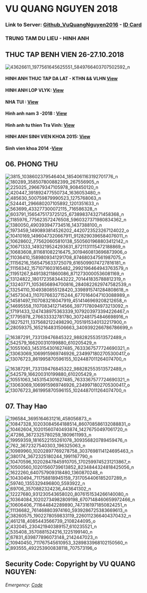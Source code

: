# VU QUANG NGUYEN 2018 
### Link to Server: [Github_VuQuangNguyen2016](https://vuquangnguyen2016.github.io/Webpage/) - [ID Card](https://github.com/vuquangnguyen2018/WebStudio/issues/12)
### TRUNG TAM DU LIEU  - HINH ANH
## THUC TAP BENH VIEN 26-27.10.2018
<!--ChoRayHospital20181026-->
![43626611_1977561645625551_5849766403707502592_n](https://user-images.githubusercontent.com/41269309/47566232-3a65d580-d955-11e8-8240-c4163af7967d.jpg)




#### HINH ANH THUC TAP DA LAT - KTHN && VLHN [View](https://github.com/vuquangnguyen2018/WebStudio/issues/2)
<!--Track 2-->
#### HINH ANH LOP VLYK: [View](https://github.com/vuquangnguyen2018/WebStudio/issues/3)
#### NHA TUI : [View](https://github.com/vuquangnguyen2018/WebStudio/issues/7)

<!--The end-->


#### Hinh anh nam 3 -2018 : [View](https://github.com/vuquangnguyen2018/WebStudio/issues/4)
#### Hinh anh tu thien Tra Vinh: [View](https://github.com/vuquangnguyen2018/WebStudio/issues/1)
#### HINH ANH SINH VIEN KHOA 2015: [View](https://github.com/vuquangnguyen2018/WebStudio/issues/8)
#### Sinh vien khoa 2014 -[View](https://github.com/vuquangnguyen2018/WebStudio/issues/5)

## 06. PHONG THU
<!--Phong Thu-->

![3815_1038602379546404_1854061163192701776_n](https://user-images.githubusercontent.com/41269309/44953734-d0cfca80-aec1-11e8-91a6-6a6a3acd39e6.jpg)
![180289_358507800882399_267556905_n](https://user-images.githubusercontent.com/41269309/44953735-d0cfca80-aec1-11e8-8305-f3d7df1c7c73.jpg)
![225025_296679347105978_908450120_n](https://user-images.githubusercontent.com/41269309/44953736-d0cfca80-aec1-11e8-991c-3e7299bbe980.jpg)
![420447_391892477550734_1636053480_n](https://user-images.githubusercontent.com/41269309/44953737-d1686100-aec1-11e8-9681-593207c86055.jpg)
![485630_500759879990523_1275768063_n](https://user-images.githubusercontent.com/41269309/44953738-d1686100-aec1-11e8-867b-8f6bc7c5cb4d.jpg)
![524441_296680207105892_1201351633_n](https://user-images.githubusercontent.com/41269309/44953739-d200f780-aec1-11e8-8a4a-28d7ad70bbc9.jpg)
![563699_433277300072115_716586328_n](https://user-images.githubusercontent.com/41269309/44953740-d200f780-aec1-11e8-816b-719dc677755a.jpg)
![603791_1565475173725125_6738983743271458368_n](https://user-images.githubusercontent.com/41269309/44953741-d2998e00-aec1-11e8-9101-eb1a74a260da.jpg)
![1185976_775623572476508_5960327371980834362_n](https://user-images.githubusercontent.com/41269309/44953742-d2998e00-aec1-11e8-92d7-89ab47bcf997.jpg)
![1380050_490393947734516_1437388100_n](https://user-images.githubusercontent.com/41269309/44953743-d3322480-aec1-11e8-866b-d15efb6aacbe.jpg)
![1973459_1490893814526202_4420723523267124022_o](https://user-images.githubusercontent.com/41269309/44953744-d3322480-aec1-11e8-87c6-75d6b5861442.jpg)
![10410169_1496047320667911_9128290396584076011_n](https://user-images.githubusercontent.com/41269309/44953745-d3cabb00-aec1-11e8-9cb7-b48f26ec3dc1.jpg)
![10628602_775620605810138_5505601968803412142_n](https://user-images.githubusercontent.com/41269309/44953746-d3cabb00-aec1-11e8-8458-1d2235b393c5.jpg)
![10671333_1493219524293631_8721131115472188869_n](https://user-images.githubusercontent.com/41269309/44953747-d4635180-aec1-11e8-90b7-27ec38543dcd.jpg)
![10683608_811681082216475_3019460813696873906_o](https://user-images.githubusercontent.com/41269309/44953748-d4635180-aec1-11e8-8bb1-d8792248a8e1.jpg)
![11036410_1589809341291708_874680347561987075_n](https://user-images.githubusercontent.com/41269309/44953749-d4fbe800-aec1-11e8-9fd0-c53012233993.jpg)
![11156216_1565475633725079_6165099074727816181_n](https://user-images.githubusercontent.com/41269309/44953750-d4fbe800-aec1-11e8-9c63-72092a895134.jpg)
![11156342_1571071603165482_2992196464943763579_n](https://user-images.githubusercontent.com/41269309/44953751-d5947e80-aec1-11e8-9bfe-1fb466b06540.jpg)
![11951267_849138211860086_8712730000536081169_n](https://user-images.githubusercontent.com/41269309/44953752-d62d1500-aec1-11e8-8c18-ac2e39962744.jpg)
![13124822_1801723583443222_701441835788812319_n](https://user-images.githubusercontent.com/41269309/44953753-d62d1500-aec1-11e8-8906-a2b06fabe0d7.jpg)
![13240771_1053656894700816_2840822629747582539_n](https://user-images.githubusercontent.com/41269309/44953754-d6c5ab80-aec1-11e8-977b-18c5fcff3760.jpg)
![13254110_1049380855128420_3398915741284808618_n](https://user-images.githubusercontent.com/41269309/44953755-d6c5ab80-aec1-11e8-9061-ca898e9cf443.jpg)
![14573043_1107076632715244_6770164047103088989_n](https://user-images.githubusercontent.com/41269309/44953756-d75e4200-aec1-11e8-9fcb-80f06fb6c522.jpg)
![14581497_1107083216047919_4514146969208212658_n](https://user-images.githubusercontent.com/41269309/44953757-d7f6d880-aec1-11e8-9302-58ba25b12f71.jpg)
![14695558_1107083412714566_3977178094973213092_n](https://user-images.githubusercontent.com/41269309/44953758-d7f6d880-aec1-11e8-89c7-9303ddc5dfb9.jpg)
![17191433_1247438975363339_1079203973394226467_n](https://user-images.githubusercontent.com/41269309/44953759-d88f6f00-aec1-11e8-953a-5883ca416baf.jpg)
![17795978_276633332781780_3072481754846698916_n](https://user-images.githubusercontent.com/41269309/44953760-d88f6f00-aec1-11e8-9522-f1bab7eb2a9b.jpg)
![18275211_1375682122498290_7051915340132217900_n](https://user-images.githubusercontent.com/41269309/44953761-d9280580-aec1-11e8-9a87-c536ee4b0adc.jpg)
![28059375_1652164831506663_3409392266786786699_n](https://user-images.githubusercontent.com/41269309/44953762-d9280580-aec1-11e8-94e8-ea0fd0e8e68b.jpg)
<!--Mai - NY-->
![16387291_733139476845322_988282553513572489_n](https://user-images.githubusercontent.com/41269309/44953786-69fee100-aec2-11e8-9644-4f25dba77b4d.jpg)
![542579_166200310199880_610205429_n](https://user-images.githubusercontent.com/41269309/44953788-7125ef00-aec2-11e8-9754-6594ec12b65f.jpg)
![10551063_1453154301627485_7633367577724690321_n](https://user-images.githubusercontent.com/41269309/44953789-71be8580-aec2-11e8-8043-8ebab23598fd.jpg)
![13063069_1069915969746926_2349971802705300417_o](https://user-images.githubusercontent.com/41269309/44953790-72571c00-aec2-11e8-91b0-a77a7896be9c.jpg)
![13076723_861995870596155_1024487011264074700_n](https://user-images.githubusercontent.com/41269309/44953791-72571c00-aec2-11e8-8b69-536841ad51ef.jpg)
<!--Mai - NY-->
![16387291_733139476845322_988282553513572489_n](https://user-images.githubusercontent.com/41269309/44953786-69fee100-aec2-11e8-9644-4f25dba77b4d.jpg)
![542579_166200310199880_610205429_n](https://user-images.githubusercontent.com/41269309/44953788-7125ef00-aec2-11e8-9754-6594ec12b65f.jpg)
![10551063_1453154301627485_7633367577724690321_n](https://user-images.githubusercontent.com/41269309/44953789-71be8580-aec2-11e8-8043-8ebab23598fd.jpg)
![13063069_1069915969746926_2349971802705300417_o](https://user-images.githubusercontent.com/41269309/44953790-72571c00-aec2-11e8-91b0-a77a7896be9c.jpg)
![13076723_861995870596155_1024487011264074700_n](https://user-images.githubusercontent.com/41269309/44953791-72571c00-aec2-11e8-8b69-536841ad51ef.jpg)

## 07. Thay Hao
<!-- Le Cong Hao-->

![196584_3695164631216_458056873_n](https://user-images.githubusercontent.com/41269309/44954082-d4665000-aec7-11e8-8a2d-64e1f8dc4db5.jpg)
![10847328_10203084564188514_860708586132088831_o](https://user-images.githubusercontent.com/41269309/44954083-d4665000-aec7-11e8-9816-5e61be41b233.jpg)
![10462604_10201560740493874_14276750497061720_n](https://user-images.githubusercontent.com/41269309/44954084-d4fee680-aec7-11e8-9a87-9d88df92e74b.jpg)
![47286_3672325780259_1809611993_n](https://user-images.githubusercontent.com/41269309/44954085-d4fee680-aec7-11e8-8d78-ffe1f6bfce3a.jpg)
![19959359_1816522155261078_309356820789459476_n](https://user-images.githubusercontent.com/41269309/44954086-d6301380-aec7-11e8-915d-57331c93c948.jpg)
![762_3672327540303_196325063_n](https://user-images.githubusercontent.com/41269309/44954087-d6301380-aec7-11e8-9066-6bc53d37a656.jpg)
![10989960_10202897769278758_3037698114124695463_n](https://user-images.githubusercontent.com/41269309/44954089-d6c8aa00-aec7-11e8-937b-6dfebfee7a9b.jpg)
![380174_3672325180244_1991167790_n](https://user-images.githubusercontent.com/41269309/44954090-d7614080-aec7-11e8-8878-ae926396af43.jpg)
![10470596_10202847845910705_1702599745231213867_n](https://user-images.githubusercontent.com/41269309/44954091-d7614080-aec7-11e8-820f-470b2211aaa7.jpg)
![10500560_10201560739613852_8234844324818425056_n](https://user-images.githubusercontent.com/41269309/44954092-d7f9d700-aec7-11e8-8525-30f6124869f9.jpg)
![1622260_640757909318480_1360870248_n](https://user-images.githubusercontent.com/41269309/44954093-d8926d80-aec7-11e8-85ae-21df38d92459.jpg)
![10430494_711758818945159_7317054406185207289_n](https://user-images.githubusercontent.com/41269309/44954094-d8926d80-aec7-11e8-8b19-6f7904231adf.jpg)
![59740_1355329496800_5593922_n](https://user-images.githubusercontent.com/41269309/44954095-d92b0400-aec7-11e8-86f8-fb915b27f43f.jpg)
![69706_3570882324236_443641302_n](https://user-images.githubusercontent.com/41269309/44954096-d9c39a80-aec7-11e8-84c7-c01cbb428470.jpg)
![12227680_931230543658020_8076151534266140080_n](https://user-images.githubusercontent.com/41269309/44954097-d9c39a80-aec7-11e8-87f1-2c7e907006db.jpg)
![10364084_10202734982809198_6707148460659972466_n](https://user-images.githubusercontent.com/41269309/44954098-da5c3100-aec7-11e8-9975-32b0e43bdd7e.jpg)
![10606406_711644842289890_7473161971850824251_n](https://user-images.githubusercontent.com/41269309/44954099-da5c3100-aec7-11e8-9a67-7db8973ab352.jpg)
![11136682_761468803974160_5939286725383669613_n](https://user-images.githubusercontent.com/41269309/44954100-daf4c780-aec7-11e8-81d1-d20ff716f9b2.jpg)
![38260575_1902278059833119_2260112366404370432_n](https://user-images.githubusercontent.com/41269309/44954101-db8d5e00-aec7-11e8-9428-99761f288915.jpg)
![461218_4085443566739_2108244095_o](https://user-images.githubusercontent.com/41269309/44954102-db8d5e00-aec7-11e8-8bde-a54da362050d.jpg)
![432045_230421940389157_610235521_n](https://user-images.githubusercontent.com/41269309/44954103-dc25f480-aec7-11e8-8821-fcacaa7b7795.jpg)
![535408_3570881524216_1225199140_n](https://user-images.githubusercontent.com/41269309/44954104-dc25f480-aec7-11e8-8eee-0bba2a81e0e0.jpg)
![67831_639877896073148_2142447023_n](https://user-images.githubusercontent.com/41269309/44954105-dcbe8b00-aec7-11e8-9c3b-2078dc370f5d.jpg)
![10940450_711767545610953_3289833968102150560_n](https://user-images.githubusercontent.com/41269309/44954106-dd572180-aec7-11e8-9264-b556402eeb96.jpg)
![893555_492253900838118_707573196_o](https://user-images.githubusercontent.com/41269309/44954107-dd572180-aec7-11e8-9746-1bf3917dcc65.jpg)


## Security Code: Copyright by VU QUANG NGUYEN:  

###### Emergency: [Code](https://github.com/vuquangnguyen2018/WebStudio/issues/12)

